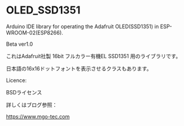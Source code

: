 # OLED_SSD1351
Arduino IDE library for operating the Adafruit OLED(SSD1351) in ESP-WROOM-02(ESP8266).

Beta ver1.0

これはAdafruit社製 16bit フルカラー有機EL SSD1351 用のライブラリです。

日本語の16x16ドットフォントを表示させるクラスもあります。


Licence:

  BSDライセンス

詳しくはブログ参照：

https://www.mgo-tec.com

